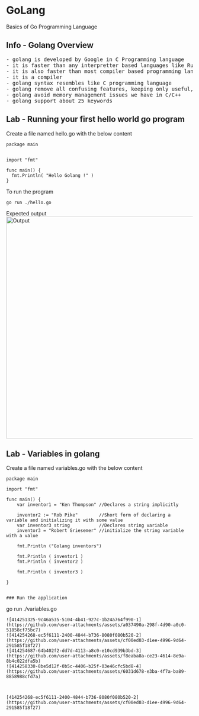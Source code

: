 # GoLang
Basics of Go Programming Language

## Info - Golang Overview
<pre>
- golang is developed by Google in C Programming language
- it is faster than any interpretter based languages like Ruby, Python, etc.,
- it is also faster than most compiler based programming languages
- it is a compiler
- golang syntax resembles like C programming language
- golang remove all confusing features, keeping only useful, non-confusing features
- golang avoid memory management issues we have in C/C++
- golang support about 25 keywords
</pre>

## Lab - Running your first hello world go program
Create a file named hello.go with the below content
```
package main


import "fmt"

func main() {
  fmt.Println( "Hello Golang !" )
}
```
To run the program
```
go run ./hello.go
```
Expected output
<img src="https://github.com/user-attachments/assets/a35a084c-d005-49a2-992a-7a18191383c4" width="800px" height="600px" alt="Output"></img>
## Lab - Variables in golang

Create a file named variables.go with the below content
```
package main

import "fmt"

func main() {
	var inventor1 = "Ken Thompson" //Declares a string implicitly

	inventor2 := "Rob Pike"	       //Short form of declaring a variable and initializing it with some value
	var inventor3 string	       //Declares string variable
	inventor3 = "Robert Griesemer" //initialize the string variable with a value

	fmt.Println ("Golang inventors")

	fmt.Println ( inventor1 )
	fmt.Println ( inventor2 )

	fmt.Println ( inventor3 )

}
```

```

### Run the application

```


go run ./variables.go
```
![414251325-9c46a535-5104-4b41-927c-1b24a764f990-1](https://github.com/user-attachments/assets/a037490a-298f-4d90-a0c0-51858cf75bc7)
![414254268-ec5f6111-2400-4844-b736-8080f080b520-2](https://github.com/user-attachments/assets/cf00ed03-d1ee-4996-9d64-291585f18f27)
![414254687-64b402f2-dd7d-4113-a8c0-e10cd939b3bd-3](https://github.com/user-attachments/assets/f8eaba8a-ce23-4614-8e9a-8b4c022dfa5b)
![414258330-8be5d12f-0b5c-4406-b25f-03e46cfc5bd8-4](https://github.com/user-attachments/assets/6031d678-e3ba-4f7a-ba89-8858988cfd7a)



[414254268-ec5f6111-2400-4844-b736-8080f080b520-2](https://github.com/user-attachments/assets/cf00ed03-d1ee-4996-9d64-291585f18f27)
